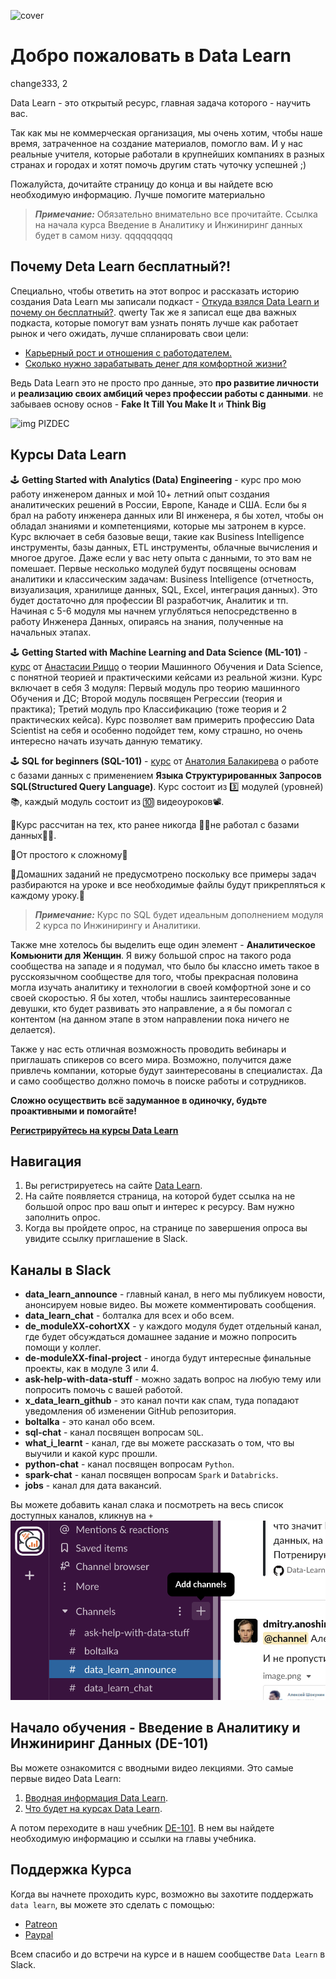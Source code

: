 ![cover](https://github.com/Data-Learn/data-engineering/blob/master/img/DataLearnCover.png)

# Добро пожаловать в Data Learn

change333, 2

Data Learn - это открытый ресурс, главная задача которого - научить вас. 

Так как мы не коммерческая организация, мы очень хотим, чтобы наше время, затраченное на создание материалов, помогло вам. И у нас реальные учителя, которые работали в крупнейших компаниях в разных странах и городах и хотят помочь другим стать чуточку успешней ;)

Пожалуйста, дочитайте страницу до конца и вы найдете всю необходимую информацию.
Лучше помогите материально

> **_Примечание:_** Обязательно внимательно все прочитайте. Ссылка на начала курса Введение в Аналитику и Инжиниринг данных будет в самом низу.
qqqqqqqqq
## Почему Deta Learn бесплатный?!
Специально, чтобы ответить на этот вопрос и рассказать историю создания Data Learn мы записали подкаст - [Откуда взялся Data Learn и почему он бесплатный?](https://anchor.fm/dmitry23/episodes/Data-Learn-e1dkmsl).
qwerty
Так же я записал еще два важных подкаста, которые помогут вам узнать понять лучше как работает рынок и чего ожидать, лучше спланировать свои цели:
- [Карьерный рост и отношения с работодателем.](https://anchor.fm/dmitry23/episodes/ep-e1dpf6m)
- [Сколько нужно зарабатывать денег для комфортной жизни?](https://anchor.fm/dmitry23/episodes/ep-e1dun3p)

Ведь Data Learn это не просто про данные, это **про развитие личности** и **реализацию своих амбиций через профессии работы с данными**. не забываев основу основ - **Fake It Till You Make It** и **Think Big**

![img](https://github.com/Data-Learn/data-engineering/blob/54baae65419005727af68d521cb0965070882ecf/interview%20how%20to%20meme.jpg)
PIZDEC

## Курсы Data Learn
🕹 **Getting Started with Analytics (Data) Engineering** - курс про мою работу инженером данных и мой 10+ летний опыт создания аналитических решений в России, Европе, Канаде и США. Если бы я брал на работу инженера данных или BI инженера, я бы хотел, чтобы он обладал знаниями и компетенциями, которые мы затронем в курсе. Курс включает в себя базовые вещи, такие как Business Intelligence инструменты, базы данных, ETL инструменты, облачные вычисления и многое другое. Даже если у вас нету опыта с данными, то это вам не помешает. Первые несколько модулей будут посвящены основам аналитики и классическим задачам: Business Intelligence (отчетность, визуализация, хранилище данных, SQL, Excel, интеграция данных). Это будет достаточно для профессии BI разработчик, Аналитик и тп. Начиная с 5-6 модуля мы начнем углубляться непосредственно в работу Инженера Данных, опираясь на знания, полученные на начальных этапах.

🕹 **Getting Started with Machine Learning and Data Science (ML-101)** - [курс](https://github.com/Data-Learn/data-science/blob/main/ML-101%20Guide.md) от [Анастасии Риццо](https://www.linkedin.com/in/anastasia-r-7b8a0376) о теории Машинного Обучения и Data Science, с понятной теорией и практическими кейсами из реальной жизни. Курс включает в себя 3 модуля: Первый модуль про теорию машинного Обучения и ДС; Второй модуль посвящен Регрессии (теория и практика); Третий модуль про Классификацию (тоже теория и 2 практических кейса). Курс позволяет вам примерить профессию Data Scientist на себя и особенно подойдет тем, кому страшно, но очень интересно начать изучать данную тематику.

🕹 **SQL for beginners (SQL-101)** - [курс](https://github.com/Data-Learn/sql-101/blob/main/SQL-101%20Guide.md) от [Анатолия Балакирева](https://www.linkedin.com/in/anatolii-balakiriev) о работе с базами данных с применением **Языка Структурированных Запросов SQL(Structured Query Language)**. Курс состоит из 3️⃣ модулей (уровней)📚, каждый модуль состоит из 🔟 видеоуроков📽. 

💫Курс рассчитан на тех, кто ранее никогда 👩‍💻не работал с базами данных🧑‍💻.

💫От простого к сложному🚀

💫Домашних заданий не предусмотрено поскольку все примеры задач разбираются на уроке и все необходимые файлы будут прикрепляться к каждому уроку.📎

> **_Примечание:_** Курс по SQL будет идеальным дополнением модуля 2 курса по Инжинирингу и Аналитики.

Также мне хотелось бы выделить еще один элемент - **Аналитическое Комьюнити для Женщин**. Я вижу большой спрос на такого рода сообщества на западе и я подумал, что было бы классно иметь такое в русскоязычном сообществе для того, чтобы прекрасная половина могла изучать аналитику и технологии в своей комфортной зоне и со своей скоростью. Я бы хотел, чтобы нашлись заинтересованные девушки, кто будет развивать это направление, а я бы помогал с контентом (на данном этапе в этом направлении пока ничего не делается).

Также у нас есть отличная возможность проводить вебинары и приглашать спикеров со всего мира. Возможно, получится даже привлечь компании, которые будут заинтересованы в специалистах. Да и само сообщество должно помочь в поиске работы и сотрудников.

**Сложно осуществить всё задуманное в одиночку, будьте проактивными и помогайте!**

[**Регистрируйтесь на курсы Data Learn**](https://datalearn.ru)

## Навигация
1. Вы регистрируетесь на сайте [Data Learn](https://datalearn.ru).
2. На сайте появляется страница, на которой будет ссылка на не большой опрос про ваш опыт и интерес к ресурсу. Вам нужно заполнить опрос.
3. Когда вы пройдете опрос, на странице по завершения опроса вы увидите ссылку приглашение в Slack.

## Каналы в Slack
- **data_learn_announce** - главный канал, в него мы публикуем новости, анонсируем новые видео. Вы можете комментировать сообщения.
- **data_learn_chat** - болталка для всех и обо всем.
- **de_moduleXX-cohortXX** - у каждого модуля будет отдельный канал, где будет обсуждаться домашнее задание и можно попросить помощи у коллег.
- **de-moduleXX-final-project** - иногда будут интересные финальные проекты, как в модуле 3 или 4.
- **ask-help-with-data-stuff** - можно задать вопрос на любую тему или попросить помочь с вашей работой.
- **x_data_learn_github** - это канал почти как спам, туда попадают уведомления об изменении GitHub репозитория. 
- **boltalka** - это канал обо всем.
- **sql-chat** - канал посвящен вопросам `SQL`.
- **what_i_learnt** - канал, где вы можете рассказать о том, что вы выучили и какой курс прошли.
- **python-chat** - канал посвящен вопросам `Python`.
- **spark-chat** - канал посвящен вопросам `Spark` и `Databricks`.
- **jobs** - канал для дата вакансий.

Вы можете добавить канал слака и посмотреть на весь список доступных каналов, кликнув на `+`
![img](https://github.com/Data-Learn/data-engineering/blob/master/img/slack%20add%20channel.png)


## Начало обучения - Введение в Аналитику и Инжиниринг Данных (DE-101)
Вы можете ознакомится с вводными видео лекциями. Это самые первые видео Data Learn:
1. [Вводная информация Data Learn](https://youtu.be/M1zB5XiOLiI).
2. [Что будет на курсах Data Learn](https://youtu.be/LHajrS_WaRA).

А потом переходите в наш учебник [DE-101](https://github.com/Data-Learn/data-engineering/blob/master/DE%20-%20101%20Guide.md). В нем вы найдете необходимую информацию и ссылки на главы учебника. 

## Поддержка Курса
Когда вы начнете проходить курс, возможно вы захотите поддержать `data learn`, вы можете это сделать с помощью:
- [Patreon](https://www.patreon.com/dmitryanoshin)
- [Paypal](https://paypal.me/dmitryanoshin)

Всем спасибо и до встречи на курсе и в нашем сообществе `Data Learn` в Slack.
